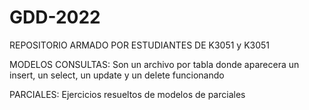 # GDD-2022
REPOSITORIO ARMADO POR ESTUDIANTES DE K3051 y K3051


MODELOS CONSULTAS: Son un archivo por tabla donde aparecera un insert, un select, un update y un delete funcionando

PARCIALES: Ejercicios resueltos de modelos de parciales
